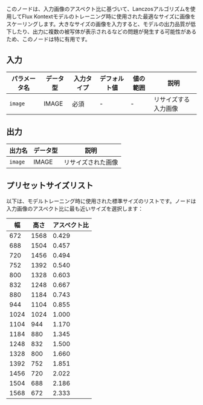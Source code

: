 このノードは、入力画像のアスペクト比に基づいて、Lanczosアルゴリズムを使用してFlux Kontextモデルのトレーニング時に使用された最適なサイズに画像をスケーリングします。大きなサイズの画像を入力すると、モデルの出力品質が低下したり、出力に複数の被写体が表示されるなどの問題が発生する可能性があるため、このノードは特に有用です。

## 入力

| パラメータ名 | データ型 | 入力タイプ | デフォルト値 | 値の範囲 | 説明 |
|------------|----------|------------|--------------|----------|------|
| `image` | IMAGE | 必須 | - | - | リサイズする入力画像 |

## 出力

| 出力名 | データ型 | 説明 |
|--------|----------|------|
| `image` | IMAGE | リサイズされた画像 |

## プリセットサイズリスト

以下は、モデルトレーニング時に使用された標準サイズのリストです。ノードは入力画像のアスペクト比に最も近いサイズを選択します：

| 幅 | 高さ | アスペクト比 |
|----|------|------------|
| 672  | 1568 | 0.429    |
| 688  | 1504 | 0.457    |
| 720  | 1456 | 0.494    |
| 752  | 1392 | 0.540    |
| 800  | 1328 | 0.603    |
| 832  | 1248 | 0.667    |
| 880  | 1184 | 0.743    |
| 944  | 1104 | 0.855    |
| 1024 | 1024 | 1.000    |
| 1104 | 944  | 1.170    |
| 1184 | 880  | 1.345    |
| 1248 | 832  | 1.500    |
| 1328 | 800  | 1.660    |
| 1392 | 752  | 1.851    |
| 1456 | 720  | 2.022    |
| 1504 | 688  | 2.186    |
| 1568 | 672  | 2.333    |
